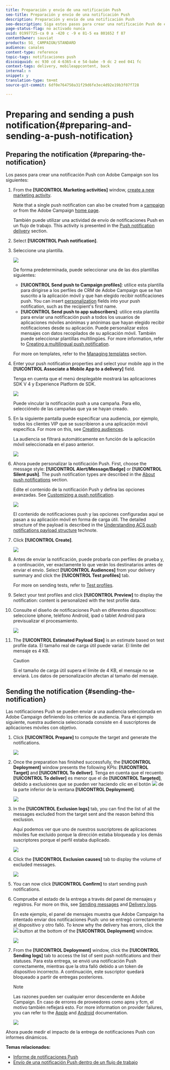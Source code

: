 ```yaml
---
title: Preparación y envío de una notificación Push
seo-title: Preparación y envío de una notificación Push
description: Preparación y envío de una notificación Push
seo-description: Siga estos pasos para crear una notificación Push de envío único en Adobe Campaign.
page-status-flag: no activado nunca
uuid: 01997725-ca 0 a -420 c -9 e 81-5 ea 801652 f 87
contentOwner: sauviat
products: SG_ CAMPAIGN/STANDARD
audience: canales
content-type: reference
topic-tags: notificaciones push
discoiquuid: ec 930 cd 4-6365-4 e 54-babe -9 dc 2 eed 041 fc
context-tags: delivery, mobileappcontent, back
internal: n
snippet: y
translation-type: tm+mt
source-git-commit: 6df0e764750a31f29d6fe3ec4d92e19b3f07f728

---
```



# Preparing and sending a push notification{#preparing-and-sending-a-push-notification}

## Preparing the notification {#preparing-the-notification}

Los pasos para crear una notificación Push con Adobe Campaign son los siguientes:

1. From the **[!UICONTROL Marketing activities]** window, [create a new marketing activity](../../start/using/marketing-activities.md#creating-a-marketing-activity).

   Note that a single push notification can also be created from a [campaign](../../start/using/marketing-activities.md#creating-a-marketing-activity) or from the Adobe Campaign [home page](../../start/using/interface-description.md#home-page).

   También puede utilizar una actividad de envío de notificaciones Push en un flujo de trabajo. This activity is presented in the [Push notification delivery](../../automating/using/push-notification-delivery.md) section.

1. Select **[!UICONTROL Push notification]**.
1. Seleccione una plantilla.

   ![](assets/push_notif_type.png)

   De forma predeterminada, puede seleccionar una de las dos plantillas siguientes:

   * **[!UICONTROL Send push to Campaign profiles]**: utilice esta plantilla para dirigirse a los perfiles de CRM de Adobe Campaign que se han suscrito a la aplicación móvil y que han elegido recibir notificaciones push. You can insert [personalization](../../designing/using/inserting-a-personalization-field.md) fields into your push notification, such as the recipient's first name.
   * **[!UICONTROL Send push to app subscribers]**: utilice esta plantilla para enviar una notificación push a todos los usuarios de aplicaciones móviles anónimas y anónimas que hayan elegido recibir notificaciones desde su aplicación. Puede personalizar estos mensajes con datos recopilados de su aplicación móvil.
   También puede seleccionar plantillas multilingües. For more information, refer to [Creating a multilingual push notification](../../channels/using/creating-a-multilingual-push-notification.md).

   For more on templates, refer to the [Managing templates](../../start/using/about-templates.md) section.

1. Enter your push notification properties and select your mobile app in the **[!UICONTROL Associate a Mobile App to a delivery]** field.

   Tenga en cuenta que el menú desplegable mostrará las aplicaciones SDK V 4 y Experience Platform de SDK.

   ![](assets/push_notif_properties.png)

   Puede vincular la notificación push a una campaña. Para ello, selecciónelo de las campañas que ya se hayan creado.

1. En la siguiente pantalla puede especificar una audiencia, por ejemplo, todos los clientes VIP que se suscribieron a una aplicación móvil específica. For more on this, see [Creating audiences](../../audiences/using/creating-audiences.md).

   La audiencia se filtrará automáticamente en función de la aplicación móvil seleccionada en el paso anterior.

   ![](assets/push_notif_audience.png)

1. Ahora puede personalizar la notificación Push. First, choose the message style: **[!UICONTROL Alert/Message/Badge]** or **[!UICONTROL Silent push]**. The push notification types are described in the [About push notifications](../../channels/using/about-push-notifications.md) section.

   Edite el contenido de la notificación Push y defina las opciones avanzadas. See [Customizing a push notification](../../channels/using/customizing-a-push-notification.md).

   ![](assets/push_notif_content.png)

   El contenido de notificaciones push y las opciones configuradas aquí se pasan a su aplicación móvil en forma de carga útil. The detailed structure of the payload is described in the [Understanding ACS push notifications payload structure](https://helpx.adobe.com/campaign/kb/understanding-campaign-standard-push-notifications-payload-struc.html) technote.

1. Click **[!UICONTROL Create]**.

   ![](assets/push_notif_content_2.png)

1. Antes de enviar la notificación, puede probarla con perfiles de prueba y, a continuación, ver exactamente lo que verán los destinatarios antes de enviar el envío. Select **[!UICONTROL Audiences]** from your delivery summary and click the **[!UICONTROL Test profiles]** tab.

   For more on sending tests, refer to [Test profiles](../../sending/using/managing-test-profiles-and-sending-proofs.md).

1. Select your test profiles and click **[!UICONTROL Preview]** to display the notification: content is personalized with the test profile data.
1. Consulte el diseño de notificaciones Push en diferentes dispositivos: seleccione iphone, teléfono Android, ipad o tablet Android para previsualizar el procesamiento.

   ![](assets/push_notif_preview.png)

1. The **[!UICONTROL Estimated Payload Size]** is an estimate based on test profile data. El tamaño real de carga útil puede variar. El límite del mensaje es 4 KB.

   >[!CAUTION]
   >
   >Si el tamaño de carga útil supera el límite de 4 KB, el mensaje no se enviará. Los datos de personalización afectan al tamaño del mensaje.

## Sending the notification {#sending-the-notification}

Las notificaciones Push se pueden enviar a una audiencia seleccionada en Adobe Campaign definiendo los criterios de audiencia. Para el ejemplo siguiente, nuestra audiencia seleccionada consiste en 4 suscriptores de aplicaciones móviles con objetivo.

1. Click **[!UICONTROL Prepare]** to compute the target and generate the notifications.

   ![](assets/push_send_1.png)

1. Once the preparation has finished successfully, the **[!UICONTROL Deployment]** window presents the following KPIs: **[!UICONTROL Target]** and **[!UICONTROL To deliver]**. Tenga en cuenta que el recuento **[!UICONTROL To deliver]** es menor que el de **[!UICONTROL Targeted]**, debido a exclusiones que se pueden ver haciendo clic en el botón ![](assets/lp_link_properties.png) de la parte inferior de la ventana **[!UICONTROL Deployment]**.

   ![](assets/push_send_2.png)

1. In the **[!UICONTROL Exclusion logs]** tab, you can find the list of all the messages excluded from the target sent and the reason behind this exclusion.

   Aquí podemos ver que uno de nuestros suscriptores de aplicaciones móviles fue excluido porque la dirección estaba bloqueada y los demás suscriptores porque el perfil estaba duplicado.

   ![](assets/push_send_5.png)

1. Click the **[!UICONTROL Exclusion causes]** tab to display the volume of excluded messages.

   ![](assets/push_send_7.png)

1. You can now click **[!UICONTROL Confirm]** to start sending push notifications.
1. Compruebe el estado de la entrega a través del panel de mensajes y registros. For more on this, see [Sending messages](../../sending/using/confirming-the-send.md) and [Delivery logs](../../sending/using/monitoring-a-delivery.md#delivery-logs).

   En este ejemplo, el panel de mensajes muestra que Adobe Campaign ha intentado enviar dos notificaciones Push: uno se entregó correctamente al dispositivo y otro falló. To know why the delivery has errors, click the ![](assets/lp_link_properties.png) button at the bottom of the **[!UICONTROL Deployment]** window.

   ![](assets/push_send_4.png)

1. From the **[!UICONTROL Deployment]** window, click the **[!UICONTROL Sending logs]** tab to access the list of sent push notifications and their statuses. Para esta entrega, se envió una notificación Push correctamente, mientras que la otra falló debido a un token de dispositivo incorrecto. A continuación, este suscriptor quedará bloqueado a partir de entregas posteriores.

   >[!NOTE]
   >
   >Las razones pueden ser cualquier error descendente en Adobe Campaign. En caso de errores de proveedores como apns y fcm, el motivo también reflejará esto. For more information on provider failures, you can refer to the [Apple](https://developer.apple.com/library/content/documentation/NetworkingInternet/Conceptual/RemoteNotificationsPG/CommunicatingwithAPNs.html) and [Android](https://firebase.google.com/docs/cloud-messaging/http-server-ref) documentation.

   ![](assets/push_send_6.png)

Ahora puede medir el impacto de la entrega de notificaciones Push con informes dinámicos.

**Temas relacionados:**

* [Informe de notificaciones Push](../../reporting/using/push-notification-report.md)
* [Envío de una notificación Push dentro de un flujo de trabajo](../../automating/using/push-notification-delivery.md)

